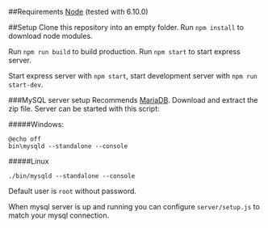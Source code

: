 ##Requirements
[Node](https://nodejs.org/en/) (tested with 6.10.0)

##Setup
Clone this repository into an empty folder. Run ``npm install`` to download node modules. 

Run ``npm run build`` to build production. Run ``npm start`` to start express server.

Start express server with ``npm start``, start development server with ``npm run start-dev``. 

###MySQL server setup
Recommends [MariaDB](https://downloads.mariadb.org/). Download and extract the zip file. Server can be started with this script: 

#####Windows:
```
@echo off
bin\mysqld --standalone --console
```
#####Linux
```
./bin/mysqld --standalone --console
```
Default user is ``root`` without password.

When mysql server is up and running you can configure ``server/setup.js`` to match your mysql connection.
